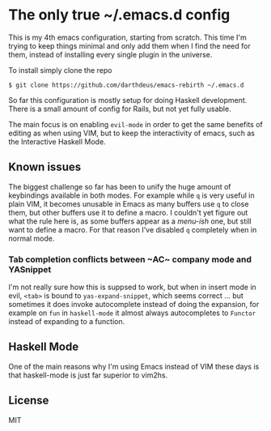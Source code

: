 # The only true ~/.emacs.d config

This is my 4th emacs configuration, starting from scratch. This time I'm
trying to keep things minimal and only add them when I find the need for
them, instead of installing every single plugin in the universe.

To install simply clone the repo

    $ git clone https://github.com/darthdeus/emacs-rebirth ~/.emacs.d

So far this configuration is mostly setup for doing Haskell development.
There is a small amount of config for Rails, but not yet fully usable.

The main focus is on enabling `evil-mode` in order to get the same
benefits of editing as when using VIM, but to keep the interactivity of
emacs, such as the Interactive Haskell Mode.

## Known issues

The biggest challenge so far has been to unify the huge amount of
keybindings available in both modes. For example while `q` is very
useful in plain VIM, it becomes unusable in Emacs as many buffers use
`q` to close them, but other buffers use it to define a macro. I
couldn't yet figure out what the rule here is, as some buffers appear as
a *menu-ish* one, but still want to define a macro. For that reason I've
disabled `q` completely when in normal mode.

### Tab completion conflicts between ~AC~ company mode and YASnippet

I'm not really sure how this is suppsed to work, but when in insert mode
in evil, `<tab>` is bound to `yas-expand-snippet`, which seems correct
... but sometimes it does invoke autocomplete instead of doing the
expansion, for example on `fun` in `haskell-mode` it almost always
autocompletes to `Functor` instead of expanding to a function.

## Haskell Mode

One of the main reasons why I'm using Emacs instead of VIM these days is
that haskell-mode is just far superior to vim2hs.

## License

MIT
